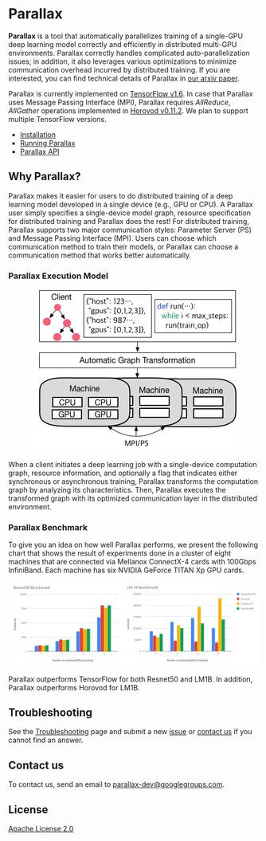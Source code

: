 # Parallax
**Parallax** is a tool that automatically parallelizes training of a single-GPU deep learning model correctly and efficiently in distributed multi-GPU environments. Parallax correctly handles complicated auto-parallelization issues; in addition, it also leverages various optimizations to minimize communication overhead incurred by distributed training. If you are interested, you can find technical details of Parallax in [our arxiv paper](https://arxiv.org/pdf/1808.02621.pdf).

Parallax is currently implemented on [TensorFlow v1.6](https://github.com/tensorflow/tensorflow/tree/r1.6). In case that Parallax uses Message Passing Interface (MPI), Parallax requires *AllReduce*, *AllGather* operations implemented in [Horovod v0.11.2](https://github.com/uber/horovod/tree/v0.11.2). We plan to support multiple TensorFlow versions. 

* [Installation](doc/installation.md)
* [Running Parallax](doc/quick_start.md)
* [Parallax API](doc/parallax_api.md)

## Why Parallax?

Parallax makes it easier for users to do distributed training of a deep learning model developed in a single device (e.g., GPU or CPU). A Parallax user simply specifies a single-device model graph, resource specification for distributed training and Parallax does the rest! For distributed training, Parallax supports two major communication styles: Parameter Server (PS) and Message Passing Interface (MPI). Users can choose which communication method to train their models, or Parallax can choose a communication method that works better automatically.

### Parallax Execution Model

<p align=center><img src=doc/figure/exec_model.png></p>


When a client initiates a deep learning job with a single-device computation graph, resource information, and optionally a flag that indicates either synchronous or asynchronous training, Parallax transforms the computation graph by analyzing its characteristics. Then, Parallax executes the transformed graph with its optimized communication layer in the distributed environment.

### Parallax Benchmark

To give you an idea on how well Parallax performs, we present the following chart that shows the result of experiments done in a cluster of eight machines that are connected via Mellanox ConnectX-4 cards with 100Gbps InfiniBand. Each machine has six NVIDIA GeForce TITAN Xp GPU cards.

<p align=center>
  <img src=/doc/figure/benchmark.png>
</p>
Parallax outperforms TensorFlow for both Resnet50 and LM1B. In addition, Parallax outperforms Horovod for LM1B.

## Troubleshooting
See the [Troubleshooting](doc/trouble_shooting.md) page and submit a new [issue](https://github.com/snuspl/parallax/issues/new) or [contact us](#contact-us) if you cannot find an answer.

## Contact us
To contact us, send an email to parallax-dev@googlegroups.com.

## License
[Apache License 2.0](LICENSE)
